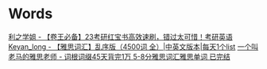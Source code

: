 # Words


[利之学姐 - 【卷王必备】23考研红宝书高效速刷，错过太可惜！考研英语](https://www.bilibili.com/video/BV15R4y1F78N/) 
[Keyan_long - 【雅思词汇】乱序版（4500词 全）|中英文版本|每天1个list](https://www.bilibili.com/video/BV1SM4y157Eh/)
[一个叫老马的雅思老师 - 词根词缀45天背完1万 5-8分雅思词汇雅思单词 已完结](https://www.bilibili.com/video/BV1sA411Y7UJ/) 